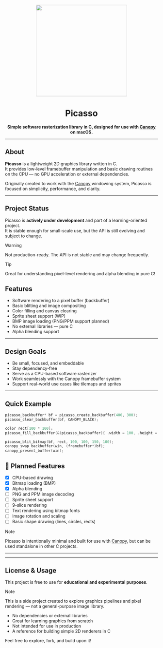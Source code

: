 <p align="center">
  <img src="https://github.com/user-attachments/assets/c0c37c0a-1533-4804-bf57-58c0759e9593" width="300" />
</p>

<h1 align="center">Picasso</h1>

<p align="center">
  <strong>Simple software rasterization library in C, designed for use with <a href="https://github.com/abnore/Canopy.git">Canopy</a> on macOS.</strong>
</p>

---

## About

**Picasso** is a lightweight 2D graphics library written in C.  
It provides low-level framebuffer manipulation and basic drawing routines on the CPU — no GPU acceleration or external dependencies.

Originally created to work with the [Canopy](https://github.com/abnore/Canopy.git) windowing system, Picasso is focused on simplicity, performance, and clarity.

---

##  Project Status

Picasso is **actively under development** and part of a learning-oriented project.  
It is stable enough for small-scale use, but the API is still evolving and subject to change.

> [!WARNING]
> Not production-ready. The API is not stable and may change frequently.

> [!TIP]
> Great for understanding pixel-level rendering and alpha blending in pure C!

## Features

- Software rendering to a pixel buffer (backbuffer)
- Basic blitting and image compositing
- Color filling and canvas clearing
- Sprite sheet support (WIP)
- BMP image loading (PNG/PPM support planned)
- No external libraries — pure C
- Alpha blending support

---

## Design Goals

- Be small, focused, and embeddable
- Stay dependency-free
- Serve as a CPU-based software rasterizer
- Work seamlessly with the Canopy framebuffer system
- Support real-world use cases like tilemaps and sprites

---

## Quick Example

```c
picasso_backbuffer* bf = picasso_create_backbuffer(400, 300);
picasso_clear_backbuffer(bf, CANOPY_BLACK);

color rect[100 * 100];
picasso_fill_backbuffer(&(picasso_backbuffer){ .width = 100, .height = 100, .pixels = (uint32_t*)rect }, CANOPY_GOLD);

picasso_blit_bitmap(bf, rect, 100, 100, 150, 100);
canopy_swap_backbuffer(win, (framebuffer*)bf);
canopy_present_buffer(win);
```

## 📌 Planned Features

- [x] CPU-based drawing
- [x] Bitmap loading (BMP)
- [x] Alpha blending
- [ ] PNG and PPM image decoding
- [ ] Sprite sheet support
- [ ] 9-slice rendering
- [ ] Text rendering using bitmap fonts
- [ ] Image rotation and scaling
- [ ] Basic shape drawing (lines, circles, rects)
> [!NOTE]
> Picasso is intentionally minimal and built for use with [Canopy](https://github.com/abnore/Canopy.git), but can be used standalone in other C projects.
---

---

##  License & Usage

This project is free to use for **educational and experimental purposes**.

> [!NOTE]
> This is a side project created to explore graphics pipelines and pixel rendering — not a general-purpose image library.

-  No dependencies or external libraries
-  Great for learning graphics from scratch
-  Not intended for use in production
-  A reference for building simple 2D renderers in C

Feel free to explore, fork, and build upon it!


